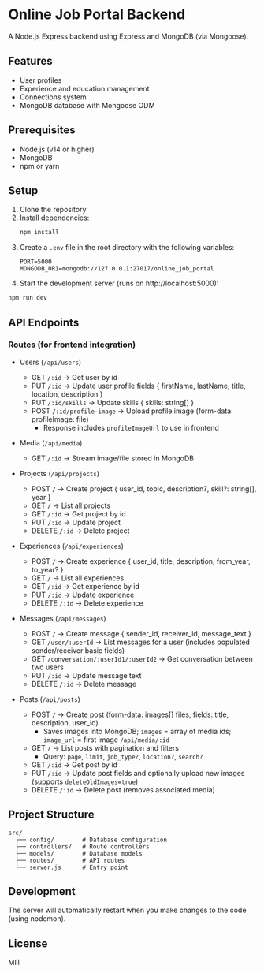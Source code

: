 # Online Job Portal Backend

A Node.js Express backend using Express and MongoDB (via Mongoose).

## Features

- User profiles
- Experience and education management
- Connections system
- MongoDB database with Mongoose ODM

## Prerequisites

- Node.js (v14 or higher)
- MongoDB
- npm or yarn

## Setup

1. Clone the repository
2. Install dependencies:
   ```bash
   npm install
   ```
3. Create a `.env` file in the root directory with the following variables:
   ```
   PORT=5000
   MONGODB_URI=mongodb://127.0.0.1:27017/online_job_portal
   ```
4. Start the development server (runs on http://localhost:5000):
  ```bash
  npm run dev
  ```

## API Endpoints

### Routes (for frontend integration)

- Users (`/api/users`)
  - GET `/:id` → Get user by id
  - PUT `/:id` → Update user profile fields { firstName, lastName, title, location, description }
  - PUT `/:id/skills` → Update skills { skills: string[] }
  - POST `/:id/profile-image` → Upload profile image (form-data: profileImage: file)
    - Response includes `profileImageUrl` to use in frontend

- Media (`/api/media`)
  - GET `/:id` → Stream image/file stored in MongoDB

- Projects (`/api/projects`)
  - POST `/` → Create project { user_id, topic, description?, skill?: string[], year }
  - GET `/` → List all projects
  - GET `/:id` → Get project by id
  - PUT `/:id` → Update project
  - DELETE `/:id` → Delete project

- Experiences (`/api/experiences`)
  - POST `/` → Create experience { user_id, title, description, from_year, to_year? }
  - GET `/` → List all experiences
  - GET `/:id` → Get experience by id
  - PUT `/:id` → Update experience
  - DELETE `/:id` → Delete experience

- Messages (`/api/messages`)
  - POST `/` → Create message { sender_id, receiver_id, message_text }
  - GET `/user/:userId` → List messages for a user (includes populated sender/receiver basic fields)
  - GET `/conversation/:userId1/:userId2` → Get conversation between two users
  - PUT `/:id` → Update message text
  - DELETE `/:id` → Delete message

- Posts (`/api/posts`)
  - POST `/` → Create post (form-data: images[] files, fields: title, description, user_id)
    - Saves images into MongoDB; `images` = array of media ids; `image_url` = first image `/api/media/:id`
  - GET `/` → List posts with pagination and filters
    - Query: `page`, `limit`, `job_type?`, `location?`, `search?`
  - GET `/:id` → Get post by id
  - PUT `/:id` → Update post fields and optionally upload new images (supports `deleteOldImages=true`)
  - DELETE `/:id` → Delete post (removes associated media)

## Project Structure

```
src/
  ├── config/        # Database configuration
  ├── controllers/   # Route controllers
  ├── models/        # Database models
  ├── routes/        # API routes
  └── server.js      # Entry point
```

## Development

The server will automatically restart when you make changes to the code (using nodemon).

## License

MIT 